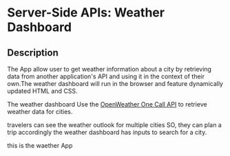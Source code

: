 # Server-Side APIs: Weather Dashboard

## Description

The App allow user to get weather information about a city by  retrieving data from another application's API and using it in the context of their own.The  weather dashboard  will run in the browser and feature dynamically updated HTML and CSS.

The weather dashboard Use the [OpenWeather One Call API](https://openweathermap.org/api/one-call-api) to retrieve weather data for cities. 

 travelers can see the weather outlook for multiple cities SO,  they can plan a trip accordingly
the weather dashboard has  inputs to search for a city.

this is the waether App